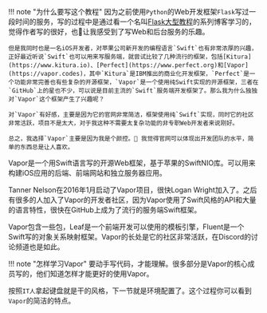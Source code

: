 !!! note "为什么要写这个教程"
    因为之前使用`Python`的Web开发框架`Flask`写过一段时间的服务，写的过程中是通过看一个名叫[Flask大型教程](https://blog.miguelgrinberg.com/post/the-flask-mega-tutorial-part-i-hello-world)的系列博客学习的，
    觉得作者写的很好，也让我感受到了写Web和后台服务的乐趣。

    但是我同时也是一名iOS开发者，对苹果公司新开发的编程语言`Swift`也有非常浓厚的兴趣，正好最近听说`Swift`也可以用来写服务端，就尝试比较了几种流行的框架，包括[Kitura](https://www.kitura.io)、[Perfect](https://www.perfect.org)和[Vapor](https://vapor.codes)，其中`Kitura`是IBM推出的商业化开发框架，`Perfect`是一个功能非常完善也有些复杂的开源框架，`Vapor`是一个使用纯Swift实现的开源框架，三者在`GitHub`上的星也不少，可以说是目前主流的`Swift`服务端开发框架了。那么我为什么独独对`Vapor`这个框架产生了兴趣呢？

    对`Vapor`有好感，主要是因为它的官网非常简洁，框架使用纯`Swift`实现，同时它的社区非常活跃，项目不是太大，对于我这种不需要太复杂功能的非专职Web开发者来说刚好。

    总之，我选择`Vapor`主要是因为我是个颜控。🤣 我觉得官网可以体现出开发团队的水平，简单的东西总是让人喜欢。


Vapor是一个用Swift语言写的开源Web框架，基于苹果的SwiftNIO库。可以用来构建iOS应用的后端、前端网站和独立服务器应用。

Tanner Nelson在2016年1月启动了Vapor项目，很快Logan Wright加入了。之后有很多的人加入了Vapor的开发者社区，因为Vapor使用了Swift风格的API和大量的语言特性，很快在GitHub上成为了流行的服务端Swift框架。

Vapor包含一些包，Leaf是一个前端开发可以使用的模板引擎，Fluent是一个Swift写的对象关系映射框架。Vapor的长处是它的社区非常活跃，在Discord的讨论频道也是如此。


!!! note "怎样学习Vapor"
    要动手写代码，才能理解。很多部分是Vapor的核心成员写的，他们知道怎样才能更好的使用Vapor。


按照`IT人`拿起键盘就是干的风格，下一节就是环境配置了。这个过程你可以看到`Vapor`的简洁的特点。


